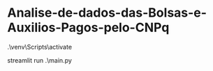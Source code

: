 # Analise-de-dados-das-Bolsas-e-Auxilios-Pagos-pelo-CNPq
.\venv\Scripts\activate

streamlit run .\main.py  

